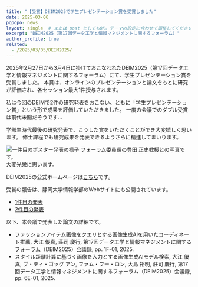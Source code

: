 ```yaml
---
title: "【受賞】DEIM2025で学生プレゼンテーション賞を受賞しました"
date: 2025-03-06
popopo: news
layout: single  # または post としてもOK。テーマの設定に合わせて調整してください。
excerpt: "DEIM2025（第17回データ工学と情報マネジメントに関するフォーラム）"
author_profile: true
related:
  - /2025/03/05/DEIM2025/
---
```


2025年2月27日から3月4日に掛けておこなわれたDEIM2025（第17回データ工学と情報マネジメントに関するフォーラム）にて、学生プレゼンテーション賞を受賞しました。
本賞は、オンラインのプレゼンテーションと論文をもとに研究が評価され、各セッション最大1件授与されます。

私は今回のDEIMで2件の研究発表をおこない、ともに「学生プレゼンテーション賞」という形で成果を評価していただきました。
一度の会議でのダブル受賞は前代未聞だそうです...

学部生時代最後の研究発表で、こうした賞をいただくことができ大変嬉しく思います。
修士課程でも研究成果を発表できるようさらに精進してまいります。

![一件目のポスター発表の様子](/assets/img/posts/20250305/DEIM2025Awards_1.jpg)
フォーラム委員長の豊田 正史教授との写真です。  
大変光栄に思います。

DEIM2025の公式ホームページは[こちら](https://pub.confit.atlas.jp/ja/event/deim2025/content/awards)です。

受賞の報告は、静岡大学情報学部のWebサイトにも公開されています。  
* [1件目の発表](https://www.inf.shizuoka.ac.jp/news/3910/)
* [2件目の発表](https://www.inf.shizuoka.ac.jp/news/3885/)

以下、本会議で発表した論文の詳細です。
* ファッションアイテム画像をクエリとする画像生成AIを用いたコーディネート推薦, 大江 優真, 莊司 慶行, 第17回データ工学と情報マネジメントに関するフォーラム（DEIM2025）会議録, pp. 1F-01, 2025.
* スタイル距離計算に基づく画像を入力とする画像生成AIモデル検索, 大江 優真, ブ・ティ・ゴッグ アン, ファム・フー・ロン, 大島 裕明, 莊司 慶行, 第17回データ工学と情報マネジメントに関するフォーラム（DEIM2025）会議録, pp. 6E-01, 2025.